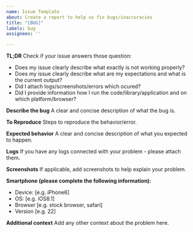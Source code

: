 ```yaml
---
name: Issue Template
about: Create a report to help us fix bugs/inaccuracies
title: "[BUG]"
labels: bug
assignees: ''

---
```


**TL;DR**
Check if your issue answers those question:

- Does my issue clearly describe what exactly is not working properly?
- Does my issue clearly describe what are my expectations and what is the current output?
- Did I attach logs/screenshots/errors which ocured?
- Did I provide information how I run the code/library/application and on which platform/browser?

**Describe the bug**
A clear and concise description of what the bug is.

**To Reproduce**
Steps to reproduce the behavior/error.

**Expected behavior**
A clear and concise description of what you expected to happen.

**Logs**
If you have any logs connected with your problem - please attach them.

**Screenshots**
If applicable, add screenshots to help explain your problem.

**Smartphone (please complete the following information):**
 - Device: [e.g. iPhone6]
 - OS: [e.g. iOS8.1]
 - Browser [e.g. stock browser, safari]
 - Version [e.g. 22]

**Additional context**
Add any other context about the problem here.
